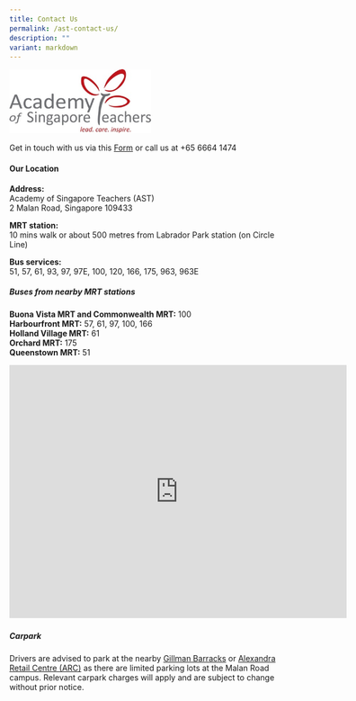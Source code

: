 ```yaml
---
title: Contact Us
permalink: /ast-contact-us/
description: ""
variant: markdown
---
```

<img style="width:50%" src="/images/astlogo1.png">

Get in touch with us via this [Form](https://form.gov.sg/642bdbd5d11e700013f079c9) or call us at  +65 6664 1474



#### Our Location

**Address:**<br>Academy of Singapore Teachers (AST)<br>2 Malan Road, Singapore 109433

**MRT station:**<br> 10 mins walk or about 500 metres from Labrador Park station (on Circle Line)  

**Bus services:**<br> 51, 57, 61, 93, 97, 97E, 100, 120, 166, 175, 963, 963E

##### Buses from nearby MRT stations

**Buona Vista MRT and Commonwealth MRT:**
100  
**Harbourfront MRT:** 57, 61, 97, 100, 166  
**Holland Village MRT:** 61  
**Orchard MRT:** 175  
**Queenstown MRT:** 51

<iframe loading="lazy" allowfullscreen="" style="border:0;" height="450" width="600" src="https://www.google.com/maps/embed?pb=!1m14!1m8!1m3!1d31910.62587407959!2d103.802846!3d1.276458!3m2!1i1024!2i768!4f13.1!3m3!1m2!1s0x0%3A0x86c1c80b2bd60a97!2sAcademy%20of%20Singapore%20Teachers!5e0!3m2!1sen!2ssg!4v1669692997947!5m2!1sen!2ssg"></iframe>

##### Carpark
Drivers are advised to park at the nearby&nbsp;[Gillman Barracks](https://www.sgcarmart.com/news/carpark_index.php?ID=816&amp;LOC=all&amp;TYP=carpark&amp;SRH=)&nbsp;or&nbsp;[Alexandra Retail Centre (ARC)](https://www.sgcarmart.com/news/carpark_index.php?ID=855&amp;LOC=all&amp;TYP=carpark&amp;SRH=Alexandra%20Retail%20Centre)&nbsp;as&nbsp;there are&nbsp;limited parking lots at the Malan Road campus. Relevant carpark charges&nbsp;will apply and are subject to change without prior notice.